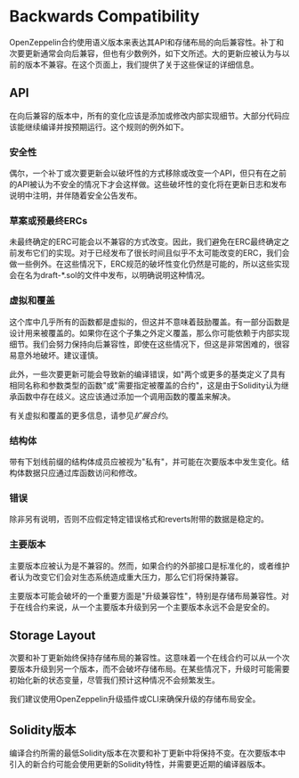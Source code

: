 # Backwards Compatibility
OpenZeppelin合约使用语义版本来表达其API和存储布局的向后兼容性。补丁和次要更新通常会向后兼容，但也有少数例外，如下文所述。大的更新应被认为与以前的版本不兼容。在这个页面上，我们提供了关于这些保证的详细信息。

## API
在向后兼容的版本中，所有的变化应该是添加或修改内部实现细节。大部分代码应该能继续编译并按预期运行。这个规则的例外如下。

### 安全性
偶尔，一个补丁或次要更新会以破坏性的方式移除或改变一个API，但只有在之前的API被认为不安全的情况下才会这样做。这些破坏性的变化将在更新日志和发布说明中注明，并伴随着安全公告发布。

### 草案或预最终ERCs
未最终确定的ERC可能会以不兼容的方式改变。因此，我们避免在ERC最终确定之前发布它们的实现。对于已经发布了很长时间且似乎不太可能改变的ERC，我们会做一些例外。在这些情况下，ERC规范的破坏性变化仍然是可能的，所以这些实现会在名为draft-*.sol的文件中发布，以明确说明这种情况。

### 虚拟和覆盖
这个库中几乎所有的函数都是虚拟的，但这并不意味着鼓励覆盖。有一部分函数是设计用来被覆盖的。如果你在这个子集之外定义覆盖，那么你可能依赖于内部实现细节。我们会努力保持向后兼容性，即使在这些情况下，但这是非常困难的，很容易意外地破坏。建议谨慎。

此外，一些次要更新可能会导致新的编译错误，如"两个或更多的基类定义了具有相同名称和参数类型的函数"或"需要指定被覆盖的合约"，这是由于Solidity认为继承函数中存在歧义。这应该通过添加一个调用函数的覆盖来解决。

有关虚拟和覆盖的更多信息，请参见*扩展合约*。

### 结构体
带有下划线前缀的结构体成员应被视为"私有"，并可能在次要版本中发生变化。结构体数据只应通过库函数访问和修改。

### 错误
除非另有说明，否则不应假定特定错误格式和reverts附带的数据是稳定的。

### 主要版本
主要版本应被认为是不兼容的。然而，如果合约的外部接口是标准化的，或者维护者认为改变它们会对生态系统造成重大压力，那么它们将保持兼容。

主要版本可能会破坏的一个重要方面是"升级兼容性"，特别是存储布局兼容性。对于在线合约来说，从一个主要版本升级到另一个主要版本永远不会是安全的。

## Storage Layout
次要和补丁更新始终保持存储布局的兼容性。这意味着一个在线合约可以从一个次要版本升级到另一个版本，而不会破坏存储布局。在某些情况下，升级时可能需要初始化新的状态变量，尽管我们预计这种情况不会频繁发生。

我们建议使用OpenZeppelin升级插件或CLI来确保升级的存储布局安全。

## Solidity版本
编译合约所需的最低Solidity版本在次要和补丁更新中将保持不变。在次要版本中引入的新合约可能会使用更新的Solidity特性，并需要更近期的编译器版本。